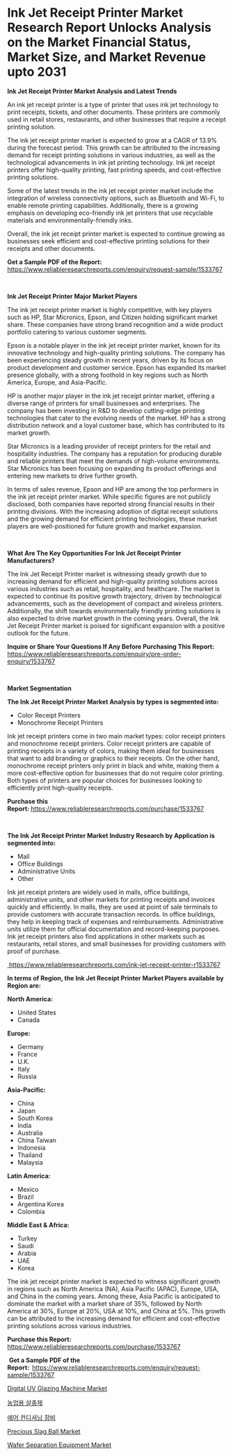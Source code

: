 <p><h1>Ink Jet Receipt Printer Market Research Report Unlocks Analysis on the Market Financial Status, Market Size, and Market Revenue upto 2031</h1></p><p><strong>Ink Jet Receipt Printer Market Analysis and Latest Trends</strong></p>
<p><p>An ink jet receipt printer is a type of printer that uses ink jet technology to print receipts, tickets, and other documents. These printers are commonly used in retail stores, restaurants, and other businesses that require a receipt printing solution.</p><p>The ink jet receipt printer market is expected to grow at a CAGR of 13.9% during the forecast period. This growth can be attributed to the increasing demand for receipt printing solutions in various industries, as well as the technological advancements in ink jet printing technology. Ink jet receipt printers offer high-quality printing, fast printing speeds, and cost-effective printing solutions.</p><p>Some of the latest trends in the ink jet receipt printer market include the integration of wireless connectivity options, such as Bluetooth and Wi-Fi, to enable remote printing capabilities. Additionally, there is a growing emphasis on developing eco-friendly ink jet printers that use recyclable materials and environmentally-friendly inks.</p><p>Overall, the ink jet receipt printer market is expected to continue growing as businesses seek efficient and cost-effective printing solutions for their receipts and other documents.</p></p>
<p><strong>Get a Sample PDF of the Report:&nbsp;</strong> <a href="https://www.reliableresearchreports.com/enquiry/request-sample/1533767">https://www.reliableresearchreports.com/enquiry/request-sample/1533767</a></p>
<p>&nbsp;</p>
<p><strong>Ink Jet Receipt Printer Major Market Players</strong></p>
<p><p>The ink jet receipt printer market is highly competitive, with key players such as HP, Star Micronics, Epson, and Citizen holding significant market share. These companies have strong brand recognition and a wide product portfolio catering to various customer segments.</p><p>Epson is a notable player in the ink jet receipt printer market, known for its innovative technology and high-quality printing solutions. The company has been experiencing steady growth in recent years, driven by its focus on product development and customer service. Epson has expanded its market presence globally, with a strong foothold in key regions such as North America, Europe, and Asia-Pacific.</p><p>HP is another major player in the ink jet receipt printer market, offering a diverse range of printers for small businesses and enterprises. The company has been investing in R&D to develop cutting-edge printing technologies that cater to the evolving needs of the market. HP has a strong distribution network and a loyal customer base, which has contributed to its market growth.</p><p>Star Micronics is a leading provider of receipt printers for the retail and hospitality industries. The company has a reputation for producing durable and reliable printers that meet the demands of high-volume environments. Star Micronics has been focusing on expanding its product offerings and entering new markets to drive further growth.</p><p>In terms of sales revenue, Epson and HP are among the top performers in the ink jet receipt printer market. While specific figures are not publicly disclosed, both companies have reported strong financial results in their printing divisions. With the increasing adoption of digital receipt solutions and the growing demand for efficient printing technologies, these market players are well-positioned for future growth and market expansion.</p></p>
<p>&nbsp;</p>
<p><strong>What Are The Key Opportunities For Ink Jet Receipt Printer Manufacturers?</strong></p>
<p><p>The Ink Jet Receipt Printer market is witnessing steady growth due to increasing demand for efficient and high-quality printing solutions across various industries such as retail, hospitality, and healthcare. The market is expected to continue its positive growth trajectory, driven by technological advancements, such as the development of compact and wireless printers. Additionally, the shift towards environmentally friendly printing solutions is also expected to drive market growth in the coming years. Overall, the Ink Jet Receipt Printer market is poised for significant expansion with a positive outlook for the future.</p></p>
<p><strong>Inquire or Share Your Questions If Any Before Purchasing This Report:</strong> <a href="https://www.reliableresearchreports.com/enquiry/pre-order-enquiry/1533767">https://www.reliableresearchreports.com/enquiry/pre-order-enquiry/1533767</a></p>
<p>&nbsp;</p>
<p><strong>Market Segmentation</strong></p>
<p><strong>The Ink Jet Receipt Printer Market Analysis by types is segmented into:</strong></p>
<p><ul><li>Color Receipt Printers</li><li>Monochrome Receipt Printers</li></ul></p>
<p><p>Ink jet receipt printers come in two main market types: color receipt printers and monochrome receipt printers. Color receipt printers are capable of printing receipts in a variety of colors, making them ideal for businesses that want to add branding or graphics to their receipts. On the other hand, monochrome receipt printers only print in black and white, making them a more cost-effective option for businesses that do not require color printing. Both types of printers are popular choices for businesses looking to efficiently print high-quality receipts.</p></p>
<p><strong>Purchase this Report:&nbsp;</strong><a href="https://www.reliableresearchreports.com/purchase/1533767">https://www.reliableresearchreports.com/purchase/1533767</a></p>
<p>&nbsp;</p>
<p><strong>The Ink Jet Receipt Printer Market Industry Research by Application is segmented into:</strong></p>
<p><ul><li>Mall</li><li>Office Buildings</li><li>Administrative Units</li><li>Other</li></ul></p>
<p><p>Ink jet receipt printers are widely used in malls, office buildings, administrative units, and other markets for printing receipts and invoices quickly and efficiently. In malls, they are used at point of sale terminals to provide customers with accurate transaction records. In office buildings, they help in keeping track of expenses and reimbursements. Administrative units utilize them for official documentation and record-keeping purposes. Ink jet receipt printers also find applications in other markets such as restaurants, retail stores, and small businesses for providing customers with proof of purchase.</p></p>
<p><a href="https://www.reliableresearchreports.com/ink-jet-receipt-printer-r1533767">&nbsp;https://www.reliableresearchreports.com/ink-jet-receipt-printer-r1533767</a></p>
<p><strong>In terms of Region, the Ink Jet Receipt Printer Market Players available by Region are:</strong></p>
<p>
    <p> <strong> North America: </strong>
        <ul>
            <li>United States</li>
            <li>Canada</li>
        </ul>
        </p> 
    <p> <strong> Europe: </strong>
        <ul>
            <li>Germany</li>
            <li>France</li>
            <li>U.K.</li>
            <li>Italy</li>
            <li>Russia</li>
        </ul>
        </p> 
    <p> <strong> Asia-Pacific: </strong>
        <ul>
            <li>China</li>
            <li>Japan</li>
            <li>South Korea</li>
            <li>India</li>
            <li>Australia</li>
            <li>China Taiwan</li>
            <li>Indonesia</li>
            <li>Thailand</li>
            <li>Malaysia</li>
        </ul>
        </p> 
    <p> <strong> Latin America: </strong>
        <ul>
            <li>Mexico</li>
            <li>Brazil</li>
            <li>Argentina Korea</li>
            <li>Colombia</li>
        </ul>
        </p> 
    <p> <strong> Middle East & Africa: </strong>
        <ul>
            <li>Turkey</li>
            <li>Saudi</li>
            <li>Arabia</li>
            <li>UAE</li>
            <li>Korea</li>
        </ul>
    </p>
    </p>
<p><p>The ink jet receipt printer market is expected to witness significant growth in regions such as North America (NA), Asia Pacific (APAC), Europe, USA, and China in the coming years. Among these, Asia Pacific is anticipated to dominate the market with a market share of 35%, followed by North America at 30%, Europe at 20%, USA at 10%, and China at 5%. This growth can be attributed to the increasing demand for efficient and cost-effective printing solutions across various industries.</p></p>
<p><strong>Purchase this Report: </strong><a href="https://www.reliableresearchreports.com/purchase/1533767">https://www.reliableresearchreports.com/purchase/1533767</a></p>
<p>&nbsp;<strong>Get a Sample PDF of the Report:&nbsp;&nbsp;</strong><a href="https://www.reliableresearchreports.com/enquiry/request-sample/1533767">https://www.reliableresearchreports.com/enquiry/request-sample/1533767</a></p>
<p><strong></strong></p>
<p><p><a href="https://github.com/peachesmcdowel1/Market-Research-Report-List-2/blob/main/digital-uv-glazing-machine-market.md">Digital UV Glazing Machine Market</a></p><p><a href="https://github.com/idcefvhkdut6/Market-Research-Report-List-1/blob/main/873057536895.md">농업용 살충제</a></p><p><a href="https://github.com/vsap75a286l/Market-Research-Report-List-1/blob/main/415992436896.md">에어 컨디셔닝 장비</a></p><p><a href="https://issuu.com/reportprime-2/docs/precious-slag-ball-market-size-2030.pptx">Precious Slag Ball Market</a></p><p><a href="https://github.com/edytherolanlouisejk1miz0wig/Market-Research-Report-List-2/blob/main/wafer-separation-equipment-market.md">Wafer Separation Equipment Market</a></p></p>